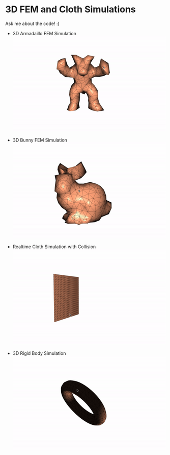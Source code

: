 # 3D FEM and Cloth Simulations
Ask me about the code! :) 

* 3D Armadaillo FEM Simulation
![](../gifs/arma_gif.gif)

* 3D Bunny FEM Simulation
![](../gifs/bunny_gif.gif)

* Realtime Cloth Simulation with Collision
![](../gifs/cloth_gif.gif)


* 3D Rigid Body Simulation
![](../gifs/rigid_gif.gif)

